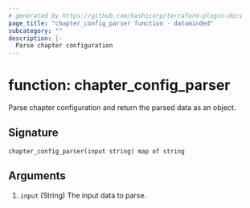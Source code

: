```yaml
---
# generated by https://github.com/hashicorp/terraform-plugin-docs
page_title: "chapter_config_parser function - dataminded"
subcategory: ""
description: |-
  Parse chapter configuration
---
```


# function: chapter_config_parser

Parse chapter configuration and return the parsed data as an object.



## Signature

<!-- signature generated by tfplugindocs -->
```text
chapter_config_parser(input string) map of string
```

## Arguments

<!-- arguments generated by tfplugindocs -->
1. `input` (String) The input data to parse.

